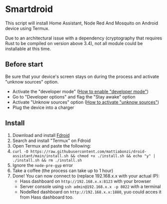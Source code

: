 # Smartdroid
This script will install Home Assistant, Node Red And Mosquito on Android device using Termux.

Due to an architectural issue with a dependency (cryptography that requires Rust to be compiled on version above 3.4), not all module could be installable at this time.


## Before start
Be sure that your device's screen stays on during the process and activate "unknow sources" option.

* Activate the "developer mode" ([How to enable "developer mode"](https://www.google.com/search?q=How+to+enable+developer+mode))
* Go to "Developer options" and flag the "Stay awake" option
* Activate "Unknow sources" option ([How to activate "unknow sources"](https://www.google.com/search?q=How+to+enable+unknow+sources))
* Plug the device into a charger

## Install

1. Download and install [Fdroid](https://f-droid.org/)
1. Search and install "Termux" on Fdroid
1. Open Termux and paste the following:
1. `curl -O https://raw.githubusercontent.com/mattiabonzi/droid-assistant/main/install.sh && chmod +x ./install.sh && echo "y" | ./install.sh && rm ./install.sh`
1. Ignore the `node-pre-gyp` error
1. Take a coffee (the process can take up to 1 hour)
1. Done! You can now connect to (replace 192.168.x.x with your actual IP):
	* Hass dashboard on `http://192.168.x.x:8123` with your browser
	* Server console using `ssh admin@192.168.x.x -p 8022` with a terminal
	* NodeRed dashboard on `http://192.168.x.x:1880`, yuo could acces it from Hass dashboard too.

	
